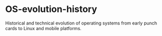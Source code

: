 # OS-evolution-history
Historical and technical evolution of operating systems from early punch cards to Linux and mobile platforms.
